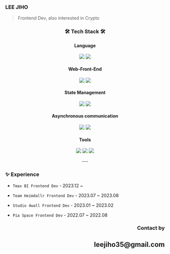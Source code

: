 ### LEE JIHO

> Frontend Dev, also interested in Crypto

<div align="center">
  <h3> 🛠️ Tech Stack 🛠️ </h3>
</div>

<div align="center">

<div align="center">
<h4>Language</h4>
<p>
<img src="https://img.shields.io/badge/JavaScript-F7DF1E?style=flat-square&logo=javascript&logoColor=black"/> 
<img src="https://img.shields.io/badge/TypeScript-3178C6?style=flat-square&logo=TypeScript&logoColor=black"/>  
</p>

</div>

<div align="center">

<h4>Web-Front-End</h4>
<p>
<img src="https://img.shields.io/badge/React-61DAFB?style=flat-square&logo=React&logoColor=black"/>
<img src="https://img.shields.io/badge/Next.js-black?style=flat-square&logo=next.js&logoColor=white"/>
</p>
</div>

<div align="center">

<h4>State Management</h4>
<p>
<img src="https://img.shields.io/badge/Recoil-3578E5?style=flat-square&logo=Recoil&logoColor=white">
<img src="https://img.shields.io/badge/Redux-764ABC?style=flat-square&logo=redux&logoColor=white"/>
</p>
</div>
<div align="center">

<h4>Asynchronous communication</h4>
<p>
<img src="https://img.shields.io/badge/React-Query-FF4154?style=flat-square&logo=ReactQuery&logoColor=white">
<img src="https://img.shields.io/badge/Redux-764ABC?style=flat-square&logo=redux&logoColor=white"/>
</p>
</div>
<div align="center">

<h4>Tools</h4>
<p>
<img src="https://img.shields.io/badge/Slack-4a154b?style=flat-square&logo=Slack&logoColor=white"/>
<img src="https://img.shields.io/badge/Notion-black?style=flat-square&logo=Notion&logoColor=white"/>
<img src="https://img.shields.io/badge/Figma-a259ff?style=flat-square&logo=Figma&logoColor=white"/>
</p>
</div>
---

</div>

### ✨ Experience

- `Tmax BI Frontend Dev` - 2023.12 ~
- `Team Heimdallr Frontend Dev` - 2023.07 ~ 2023.08
- `Studio 4wall Frontend Dev` - 2023.01 ~ 2023.02
- `Pia Space Frontend Dev` - 2022.07 ~ 2022.08

  </div>

<div align="right">
  
  <h3>Contact by</h3>
  <h2>leejiho35@gmail.com</h2>
  </div>
